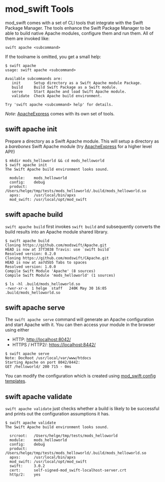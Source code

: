 # mod_swift Tools

mod_swift comes with a set of CLI tools that integrate with the 
Swift Package Manager.
The tools enhance the Swift Package Manager to be able to build native
Apache modules, configure them and run them.
All of them are invoked like:

    swift apache <subcommand>

If the toolname is omitted, you get a small help:

```
$ swift apache
usage: swift apache <subcommand>

Available subcommands are:
   init      Setup directory as a Swift Apache module Package.
   build     Build Swift Package as a Swift module.
   serve     Start Apache and load Swift Apache module.
   validate  Check Apache build environment.

Try 'swift apache <subcommand> help' for details.
```

*Note*: [ApacheExpress](http://apacheexpress.io) comes with its own set of
        tools.

## swift apache init

Prepare a directory as a Swift Apache module. This will setup a directory
as a *barebones* Swift Apache module
(try [ApacheExpress](http://apacheexpress.io) for a higher level API!)

```
$ mkdir mods_helloworld && cd mods_helloworld
$ swift apache init
The Swift Apache build environment looks sound.

  module:    mods_helloworld
  config:    debug
  product:   /Users/helge/tmp/tests/mods_helloworld/.build/mods_helloworld.so
  apxs:      /usr/local/bin/apxs
  mod_swift: /usr/local/opt/mod_swift
```

## swift apache build

`swift apache build` first invokes `swift build` and subsequently converts the
build results into an Apache module shared library.

```
$ swift apache build
Cloning https://github.com/modswift/Apache.git
HEAD is now at 37f3038 Travis: use `swift build`
Resolved version: 0.2.0
Cloning https://github.com/modswift/CApache.git
HEAD is now at aa7d5b5 Tabs to spaces
Resolved version: 1.0.0
Compile Swift Module 'Apache' (8 sources)
Compile Swift Module 'mods_helloworld' (1 sources)

$ ls -hl .build/mods_helloworld.so
-rwxr-xr-x  1 helge  staff   240K May 30 16:05 .build/mods_helloworld.so
```

## swift apache serve

The `swift apache serve` command will generate an Apache configuration and
start Apache with it.
You can then access your module in the browser using either

  - HTTP: [http://localhost:8042/](http://localhost:8042/)
  - HTTPS / HTTP2/: [https://localhost:8442/](https://localhost:8442/)

```
$ swift apache serve
Note: DocRoot /usr/local/var/www/htdocs
Starting Apache on port 8042/8442:
GET /helloworld/ 200 715 - 0ms
```

You can modify the configuration which is created using
[mod_swift config templates](configtemplates.md).

## swift apache validate

`swift apache validate` just checks whether a build is likely to be successful
and prints out the configuration assumptions it has.

```
$ swift apache validate
The Swift Apache build environment looks sound.

  srcroot:   /Users/helge/tmp/tests/mods_helloworld
  module:    mods_helloworld
  config:    debug
  product:   /Users/helge/tmp/tests/mods_helloworld/.build/mods_helloworld.so
  apxs:      /usr/local/bin/apxs
  mod_swift: /usr/local/opt/mod_swift
  swift:     3.0.2
  cert:      self-signed-mod_swift-localhost-server.crt
  http/2:    yes
```

